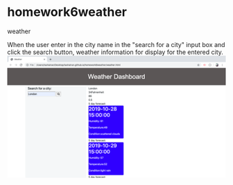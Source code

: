 # homework6weather
weather

When the user enter in the city name in the "search for a city" input box and click the search button, weather information for display for the entered city.
![image](./assets/weather.png)
